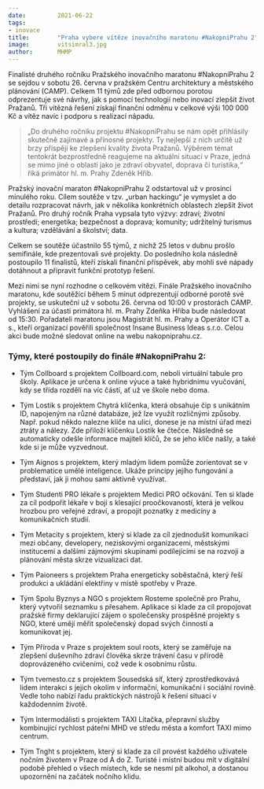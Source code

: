 ```yaml
---
date:         2021-06-22
tags:         
- inovace
title:        "Praha vybere vítěze inovačního maratonu #NakopniPrahu 2"
image: 	      vitsimral3.jpg
author:       MHMP
---
```


Finalisté druhého ročníku Pražského inovačního maratonu #NakopniPrahu 2 se sejdou v sobotu 26. června v pražském Centru architektury a městského plánování (CAMP). Celkem 11 týmů zde před odbornou porotou odprezentuje své návrhy, jak s pomocí technologií nebo inovací zlepšit život Pražanů. Tři vítězná řešení získají finanční odměnu v celkové výši 100 000 Kč a vítěz navíc i podporu s realizací nápadu.

> „Do druhého ročníku projektu #NakopniPrahu se nám opět přihlásily skutečně zajímavé a přínosné projekty. Ty nejlepší z nich určitě už brzy přispějí ke zlepšení kvality života Pražanů. Výběrem témat tentokrát bezprostředně reagujeme na aktuální situaci v Praze, jedná se mimo jiné o oblasti jako je zdraví obyvatel, doprava či turistika,“ říká primátor hl. m. Prahy Zdeněk Hřib.

Pražský inovační maraton #NakopniPrahu 2 odstartoval už v prosinci minulého roku. Cílem soutěže v tzv. „urban hackingu“ je vymyslet a do detailu rozpracovat návrh, jak v několika konkrétních oblastech zlepšit život Pražanů. Pro druhý ročník Praha vypsala tyto výzvy: zdraví; životní prostředí; energetika; bezpečnost a doprava; komunity; udržitelný turismus a kultura; vzdělávání a školství; data.

Celkem se soutěže účastnilo 55 týmů, z nichž 25 letos v dubnu prošlo semifinále, kde prezentovali své projekty. Do posledního kola následně postoupilo 11 finalistů, kteří získali finanční příspěvek, aby mohli své nápady dotáhnout a připravit funkční prototyp řešení.

Mezi nimi se nyní rozhodne o celkovém vítězi. Finále Pražského inovačního maratonu, kde soutěžící během 5 minut odprezentují odborné porotě své projekty, se uskuteční už v sobotu 26. června od 10:00 v prostorách CAMP. Vyhlášení za účasti primátora hl. m. Prahy Zdeňka Hřiba bude následovat od 15:30. Pořadateli maratonu jsou Magistrát hl. m. Prahy a Operátor ICT a. s., kteří organizací pověřili společnost Insane Business Ideas s.r.o. Celou akci bude možné sledovat online na webu nakopniprahu.cz.

### Týmy, které postoupily do finále #NakopniPrahu 2:

* Tým Collboard s projektem Collboard.com, neboli virtuální tabule pro školy. Aplikace je určena k online výuce a také hybridnímu vyučování, kdy se třída rozdělí na víc částí, ať už ve škole nebo doma.

* Tým Lostik s projektem Chytrá klíčenka, která obsahuje čip s unikátním ID, napojeným na různé databáze, jež lze využít rozličnými způsoby. Např. pokud někdo nalezne klíče na ulici, donese je na místní úřad mezi ztráty a nálezy. Zde přiloží klíčenku Lostik ke čtečce. Následně se automaticky odešle informace majiteli klíčů, že se jeho klíče našly, a také kde si je může vyzvednout.

* Tým Aignos s projektem, který mladým lidem pomůže zorientovat se v problematice umělé inteligence. Ukáže principy jejího fungování a představí, jak ji mohou sami aktivně využívat.

* Tým Studenti PRO lékaře s projektem Medici PRO očkování. Ten si klade za cíl podpořit lékaře v boji s klesající proočkovaností, která je velkou hrozbou pro veřejné zdraví, a propojit poznatky z medicíny a komunikačních studií.

* Tým Metacity s projektem, který si klade za cíl zjednodušit komunikaci mezi občany, developery, neziskovými organizacemi, městskými institucemi a dalšími zájmovými skupinami podílejícími se na rozvoji a plánování města skrze vizualizaci dat.

* Tým Paioneers s projektem Praha energeticky soběstačná, který řeší produkci a ukládání elektřiny v místě spotřeby v Praze.

* Tým Spolu Byznys a NGO s projektem Rosteme společně pro Prahu, který vytvořil seznamku s přesahem. Aplikace si klade za cíl propojovat pražské firmy deklarující zájem o společensky prospěšné projekty s NGO, které umějí měřit společenský dopad svých činností a komunikovat jej.

* Tým Příroda v Praze s projektem soul roots, který se zaměřuje na zlepšení duševního zdraví člověka skrze trávení času v přírodě doprovázeného cvičeními, což vede k osobnímu růstu.

* Tým tvemesto.cz s projektem Sousedská síť, který zprostředkovává lidem interakci s jejich okolím v informační, komunikační i sociální rovině. Vedle toho nabízí řadu praktických nástrojů k řešení situací v každodenním životě.

* Tým Intermodálisti s projektem TAXI Lítačka, přepravní služby kombinující rychlost páteřní MHD ve středu města a komfort TAXI mimo centrum.

* Tým Tnght s projektem, který si klade za cíl provést každého uživatele nočním životem v Praze od A do Z. Turisté i místní budou mít v digitální podobě přehled o všech místech, kde se nesmí pít alkohol, a dostanou upozornění na začátek nočního klidu.

